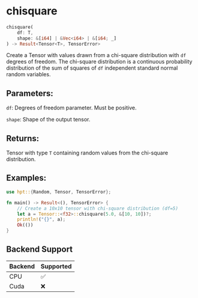 # chisquare
```rust
chisquare(
    df: T,
    shape: &[i64] | &Vec<i64> | &[i64; _]
) -> Result<Tensor<T>, TensorError>
```
Create a Tensor with values drawn from a chi-square distribution with `df` degrees of freedom. The chi-square distribution is a continuous probability distribution of the sum of squares of `df` independent standard normal random variables.

## Parameters:
`df`: Degrees of freedom parameter. Must be positive.

`shape`: Shape of the output tensor.

## Returns:
Tensor with type `T` containing random values from the chi-square distribution.

## Examples:
```rust
use hpt::{Random, Tensor, TensorError};

fn main() -> Result<(), TensorError> {
    // Create a 10x10 tensor with chi-square distribution (df=5)
    let a = Tensor::<f32>::chisquare(5.0, &[10, 10])?;
    println!("{}", a);
    Ok(())
}
```
## Backend Support
| Backend | Supported |
|---------|-----------|
| CPU     | ✅         |
| Cuda    | ❌        |
